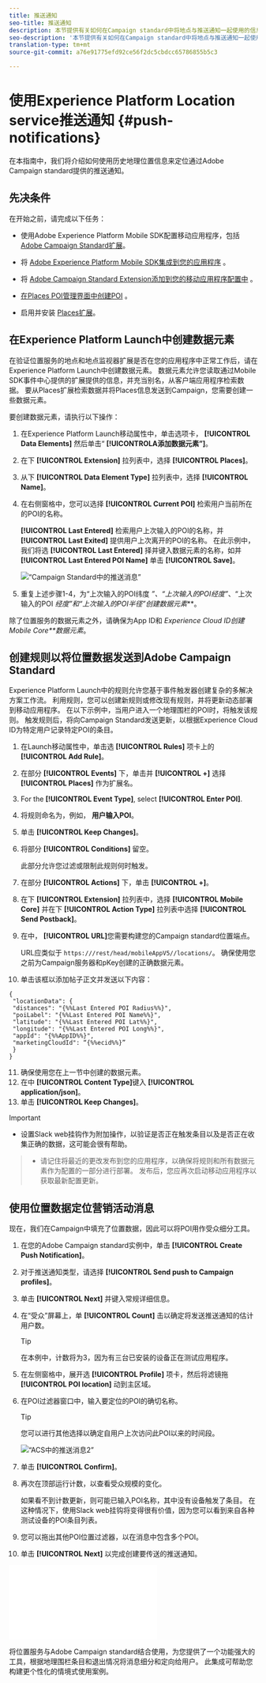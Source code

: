 ```yaml
---
title: 推送通知
seo-title: 推送通知
description: 本节提供有关如何在Campaign standard中将地点与推送通知一起使用的信息。
seo-description: '本节提供有关如何在Campaign standard中将地点与推送通知一起使用的信息。 '
translation-type: tm+mt
source-git-commit: a76e91775efd92ce56f2dc5cbdcc65786855b5c3

---
```



# 使用Experience Platform Location service推送通知 {#push-notifications}

在本指南中，我们将介绍如何使用历史地理位置信息来定位通过Adobe Campaign standard提供的推送通知。

## 先决条件

在开始之前，请完成以下任务：

* 使用Adobe Experience Platform Mobile SDK配置移动应用程序，包括 [Adobe Campaign Standard扩展](https://aep-sdks.gitbook.io/docs/using-mobile-extensions/adobe-campaign-standard)。

* 将 [Adobe Experience Platform Mobile SDK集成到您的应用程序](https://aep-sdks.gitbook.io/docs/getting-started/get-the-sdk) 。
* 将 [Adobe Campaign Standard Extension添加到您的移动应用程序配置中](https://aep-sdks.gitbook.io/docs/using-mobile-extensions/adobe-campaign-standard) 。

* [在Places POI管理界面中创建POI](/help/poi-mgmt-ui/create-a-poi-ui.md) 。

* 启用并安装 [Places扩展](/help/places-ext-aep-sdks/places-extension/places-extension.md)。


## 在Experience Platform Launch中创建数据元素

在验证位置服务的地点和地点监视器扩展是否在您的应用程序中正常工作后，请在Experience Platform Launch中创建数据元素。 数据元素允许您读取通过Mobile SDK事件中心提供的扩展提供的信息，并充当别名，从客户端应用程序检索数据。 要从Places扩展检索数据并将Places信息发送到Campaign，您需要创建一些数据元素。

要创建数据元素，请执行以下操作：

1. 在Experience Platform Launch移动属性中，单击选项卡， **[!UICONTROL Data Elements]** 然后单击“ **[!UICONTROLA添加数据元素”]**。
2. 在下 **[!UICONTROL Extension]** 拉列表中，选择 **[!UICONTROL Places]**。
3. 从下 **[!UICONTROL Data Element Type]** 拉列表中，选择 **[!UICONTROL Name]**。
4. 在右侧窗格中，您可以选择 **[!UICONTROL Current POI]** 检索用户当前所在的POI的名称。

   **[!UICONTROL Last Entered]** 检索用户上次输入的POI的名称，并 **[!UICONTROL Last Exited]** 提供用户上次离开的POI的名称。 在此示例中，我们将选 **[!UICONTROL Last Entered]** 择并键入数据元素的名称，如并 **[!UICONTROL Last Entered POI Name]** 单击 **[!UICONTROL Save]**。

   ![“Campaign Standard中的推送消息”](/help/assets/ACS_Push1.png)

5. 重复上述步骤1-4，为“上次输入的POI纬度 *”、“上次输入的POI经度”*、“上次输入的POI *经度”和“上次输入的POI半径”创建数据元素***。

除了位置服务的数据元素之外，请确保为App ID和 *Experience Cloud ID创建Mobile Core**数据元素*。

## 创建规则以将位置数据发送到Adobe Campaign Standard

Experience Platform Launch中的规则允许您基于事件触发器创建复杂的多解决方案工作流。 利用规则，您可以创建新规则或修改现有规则，并将更新动态部署到移动应用程序。 在以下示例中，当用户进入一个地理围栏的POI时，将触发该规则。 触发规则后，将向Campaign Standard发送更新，以根据Experience Cloud ID为特定用户记录特定POI的条目。

1. 在Launch移动属性中，单击选 **[!UICONTROL Rules]** 项卡上的 **[!UICONTROL Add Rule]**。
2. 在部分 **[!UICONTROL Events]** 下，单击并 **[!UICONTROL +]** 选择 **[!UICONTROL Places]** 作为扩展名。
3. For the **[!UICONTROL Event Type]**, select **[!UICONTROL Enter POI]**.
4. 将规则命名为，例如， **用户输入POI**。
5. 单击 **[!UICONTROL Keep Changes]**。
6. 将部分 **[!UICONTROL Conditions]** 留空。

   此部分允许您过滤或限制此规则何时触发。

7. 在部分 **[!UICONTROL Actions]** 下，单击 **[!UICONTROL +]**。
8. 在下 **[!UICONTROL Extension]** 拉列表中，选择 **[!UICONTROL Mobile Core]** 并在下 **[!UICONTROL Action Type]** 拉列表中选择 **[!UICONTROL Send Postback]**。
9. 在中， **[!UICONTROL URL]**&#x200B;您需要构建您的Campaign standard位置端点。

   URL应类似于 `https:///rest/head/mobileAppV5//locations/`。
确保使用您之前为Campaign服务器和pKey创建的正确数据元素。

10. 单击该框以添加帖子正文并发送以下内容：

   ```
   {
    "locationData": {
    "distances": "{%%Last Entered POI Radius%%}",
    "poiLabel": "{%%Last Entered POI Name%%}",
    "latitude": "{%%Last Entered POI Lat%%}",
    "longitude": "{%%Last Entered POI Long%%}",
    "appId": "{%%AppID%%}",
    "marketingCloudId": “{%%ecid%%}”
    }
   }
   ```

11. 确保使用您在上一节中创建的数据元素。
12. 在中 **[!UICONTROL Content Type]**&#x200B;键入 **[!UICONTROL application/json]**。
13. 单击 **[!UICONTROL Keep Changes]**。

>[!IMPORTANT]
>
>* 设置Slack web挂钩作为附加操作，以验证是否正在触发条目以及是否正在收集正确的数据，这可能会很有帮助。


>* 请记住将最近的更改发布到您的应用程序，以确保将规则和所有数据元素作为配置的一部分进行部署。 发布后，您应再次启动移动应用程序以获取最新配置更新。


## 使用位置数据定位营销活动消息

现在，我们在Campaign中填充了位置数据，因此可以将POI用作受众细分工具。

1. 在您的Adobe Campaign standard实例中，单击 **[!UICONTROL Create Push Notification]**。
2. 对于推送通知类型，请选择 **[!UICONTROL Send push to Campaign profiles]**。
3. 单击 **[!UICONTROL Next]** 并键入常规详细信息。
4. 在“受众”屏幕上，单 **[!UICONTROL Count]** 击以确定将发送推送通知的估计用户数。

   >[!TIP]
   >
   >在本例中，计数将为3，因为有三台已安装的设备正在测试应用程序。

5. 在左侧窗格中，展开选 **[!UICONTROL Profile]** 项卡，然后将滤镜拖 **[!UICONTROL POI location]** 动到主区域。
6. 在POI过滤器窗口中，输入要定位的POI的确切名称。

   >[!TIP]
   >
   >您可以进行其他选择以确定自用户上次访问此POI以来的时间段。

   ![“ACS中的推送消息2”](/help/assets/ACS_push2.png)

7. 单击 **[!UICONTROL Confirm]**。
8. 再次在顶部运行计数，以查看受众规模的变化。

   如果看不到计数更新，则可能已输入POI名称，其中没有设备触发了条目。 在这种情况下，使用Slack web挂钩将变得很有价值，因为您可以看到来自各种测试设备的POI条目列表。
9. 您可以拖出其他POI位置过滤器，以在消息中包含多个POI。
10. 单击 **[!UICONTROL Next]** 以完成创建要传送的推送通知。

   ![“ACS中的推送消息3”](/help/assets/ACS_push3.html)

将位置服务与Adobe Campaign standard结合使用，为您提供了一个功能强大的工具，根据地理围栏条目和退出情况将消息细分和定向给用户。 此集成可帮助您构建更个性化的情境式使用案例。